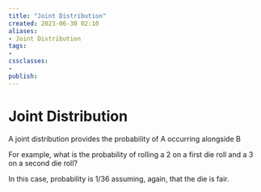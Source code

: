 ```yaml
---
title: "Joint Distribution"
created: 2023-06-30 02:10
aliases: 
- Joint Distribution
tags:
- 
cssclasses:
- 
publish:
---
```


<!-- 
tags: 
-->

<!--internal
parent:: [[]]
child:: [[]]
related:: [[]]
-->

<!--external
- []()
-->

# Joint Distribution

A joint distribution provides the probability of A occurring alongside B

For example, what is the probability of rolling a 2 on a first die roll and a 3 on a second die roll? 

In this case, probability is 1/36 assuming, again, that the die is fair.

